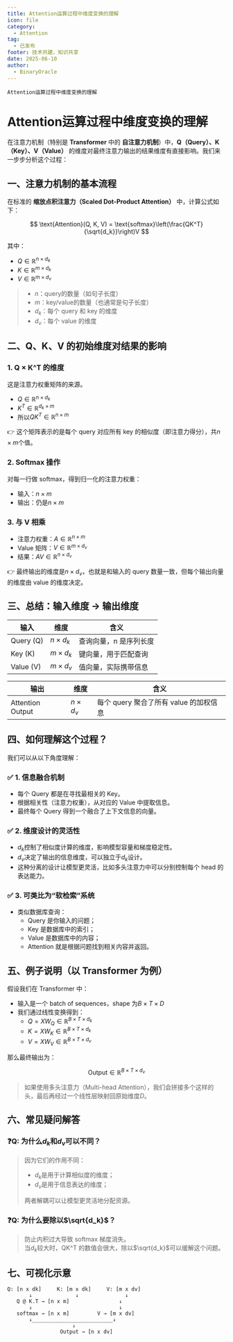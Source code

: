 ```yaml
---
title: Attention运算过程中维度变换的理解
icon: file
category:
  - Attention
tag:
  - 已发布
footer: 技术共建，知识共享
date: 2025-06-10
author:
  - BinaryOracle
---
```


`Attention运算过程中维度变换的理解` 

<!-- more -->

# Attention运算过程中维度变换的理解

在注意力机制（特别是 **Transformer** 中的 **自注意力机制**）中，**Q（Query）、K（Key）、V（Value）** 的维度对最终注意力输出的结果维度有直接影响。我们来一步步分析这个过程：

## 一、注意力机制的基本流程

在标准的 **缩放点积注意力（Scaled Dot-Product Attention）** 中，计算公式如下：

$$
\text{Attention}(Q, K, V) = \text{softmax}\left(\frac{QK^T}{\sqrt{d_k}}\right)V
$$

其中：
- $Q \in \mathbb{R}^{n \times d_k}$
- $K \in \mathbb{R}^{m \times d_k}$
- $V \in \mathbb{R}^{m \times d_v}$

> - $n$：query的数量（如句子长度）
> - $m$：key/value的数量（也通常是句子长度）
> - $d_k$：每个 query 和 key 的维度
> - $d_v$：每个 value 的维度



## 二、Q、K、V 的初始维度对结果的影响

### 1. **Q × K^T 的维度**

这是注意力权重矩阵的来源。

- $Q \in \mathbb{R}^{n \times d_k}$
- $K^T \in \mathbb{R}^{d_k \times m}$
- 所以$QK^T \in \mathbb{R}^{n \times m}$

👉 这个矩阵表示的是每个 query 对应所有 key 的相似度（即注意力得分），共$n \times m$个值。



### 2. **Softmax 操作**

对每一行做 softmax，得到归一化的注意力权重：

- 输入：$n \times m$
- 输出：仍是$n \times m$



### 3. **与 V 相乘**

- 注意力权重：$A \in \mathbb{R}^{n \times m}$
- Value 矩阵：$V \in \mathbb{R}^{m \times d_v}$
- 结果：$AV \in \mathbb{R}^{n \times d_v}$

👉 最终输出的维度是$n \times d_v$，也就是和输入的 query 数量一致，但每个输出向量的维度由 value 的维度决定。



## 三、总结：输入维度 → 输出维度

| 输入 | 维度 | 含义 |
| --- | --- | --- |
| Query (Q) | $n \times d_k$ | 查询向量，n 是序列长度 |
| Key (K) | $m \times d_k$ | 键向量，用于匹配查询 |
| Value (V) | $m \times d_v$ | 值向量，实际携带信息 |

| 输出 | 维度 | 含义 |
| --- | --- | --- |
| Attention Output | $n \times d_v$ | 每个 query 聚合了所有 value 的加权信息 |



## 四、如何理解这个过程？

我们可以从以下角度理解：

### ✅ 1. **信息融合机制**
- 每个 Query 都是在寻找最相关的 Key。
- 根据相关性（注意力权重），从对应的 Value 中提取信息。
- 最终每个 Query 得到一个融合了上下文信息的向量。

### ✅ 2. **维度设计的灵活性**
- $d_k$控制了相似度计算的维度，影响模型容量和梯度稳定性。
- $d_v$决定了输出的信息维度，可以独立于$d_k$设计。
- 这种分离的设计让模型更灵活，比如多头注意力中可以分别控制每个 head 的表达能力。

### ✅ 3. **可类比为“软检索”系统**
- 类似数据库查询：
  - Query 是你输入的问题；
  - Key 是数据库中的索引；
  - Value 是数据库中的内容；
  - Attention 就是根据问题找到相关内容并返回。



## 五、例子说明（以 Transformer 为例）

假设我们在 Transformer 中：

- 输入是一个 batch of sequences，shape 为$B \times T \times D$
- 我们通过线性变换得到：
  - $Q = XW_Q \in \mathbb{R}^{B \times T \times d_k}$
  - $K = XW_K \in \mathbb{R}^{B \times T \times d_k}$
  - $V = XW_V \in \mathbb{R}^{B \times T \times d_v}$

那么最终输出为：

$$
\text{Output} \in \mathbb{R}^{B \times T \times d_v}
$$

> 如果使用多头注意力（Multi-head Attention），我们会拼接多个这样的头，最后再经过一个线性层映射回原始维度$D$。



## 六、常见疑问解答

### ❓Q: 为什么$d_k$和$d_v$可以不同？
> 因为它们的作用不同：  
> - $d_k$是用于计算相似度的维度；
> - $d_v$是用于信息表达的维度；  
> 
> 两者解耦可以让模型更灵活地分配资源。

### ❓Q: 为什么要除以$\sqrt{d_k}$？
> 防止内积过大导致 softmax 梯度消失。  
> 当$d_k$较大时，QK^T 的数值会很大，除以$\sqrt{d_k}$可以缓解这个问题。



## 七、可视化示意

```
Q: [n x dk]     K: [m x dk]     V: [m x dv]
       ↓              ↓               ↓
   Q @ K.T → [n x m]                ↓
       ↓                            ↓
   softmax → [n x m]         V → [m x dv]
       ↓__________________________↓
                     ↓
                 Output → [n x dv]
```

